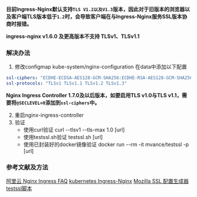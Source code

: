 
**目前Ingress-Nginx默认支持`TLS V1.2以及V1.3`版本，因此对于旧版本的浏览器以及客户端TLS版本低于`1.2`时，会导致客户端在与Ingress-Nginx服务SSL版本协商时报错。**

**ingress-nginx v1.6.0 及更高版本不支持 TLSv1、TLSv1.1**
### 解决办法
1. 修改configmap kube-system/nginx-configuration 在data中添加以下配置
```yaml
ssl-ciphers: "ECDHE-ECDSA-AES128-GCM-SHA256:ECDHE-RSA-AES128-GCM-SHA256:ECDHE-ECDSA-AES256-GCM-SHA384:ECDHE-RSA-AES256-GCM-SHA384:ECDHE-ECDSA-CHACHA20-POLY1305:ECDHE-RSA-CHACHA20-POLY1305:DHE-RSA-AES128-GCM-SHA256:DHE-RSA-AES256-GCM-SHA384:DHE-RSA-CHACHA20-POLY1305:ECDHE-ECDSA-AES128-SHA256:ECDHE-RSA-AES128-SHA256:ECDHE-ECDSA-AES128-SHA:ECDHE-RSA-AES128-SHA:ECDHE-ECDSA-AES256-SHA384:ECDHE-RSA-AES256-SHA384:ECDHE-ECDSA-AES256-SHA:ECDHE-RSA-AES256-SHA:DHE-RSA-AES128-SHA256:DHE-RSA-AES256-SHA256:AES128-GCM-SHA256:AES256-GCM-SHA384:AES128-SHA256:AES256-SHA256:AES128-SHA:AES256-SHA:DES-CBC3-SHA"
ssl-protocols: "TLSv1 TLSv1.1 TLSv1.2 TLSv1.3"
```
**Nginx Ingress Controller 1.7.0及以后版本，如要启用TLS v1.0与TLS v1.1，需要将`@SECLEVEL=0`添加到`ssl-ciphers`中。**

2. 重启nginx-ingress-controller
3. 验证
	 -  使用curl验证  curl --tlsv1 --tls-max 1.0  [url]
	 -  使用testssl.sh验证  testssl.sh [url]
	 -  使用已封装好的docker镜像验证  docker run --rm -it mvance/testssl -p [url]
### 参考文献及方法
[阿里云 Nginx Ingress FAQ](https://help.aliyun.com/zh/ack/ack-managed-and-ack-dedicated/user-guide/nginx-ingress-faq)
[kubernetes Ingress-Nginx](https://kubernetes.github.io/ingress-nginx/user-guide/tls/#default-tls-version-and-ciphers)
[Mozilla SSL 配置生成器](https://ssl-config.mozilla.org/)
[testssl脚本](https://github.com/drwetter/testssl.sh)